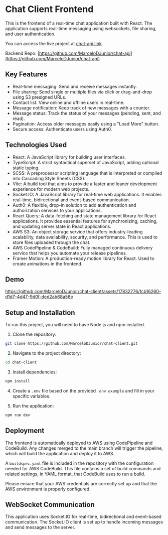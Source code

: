 # Chat Client Frontend

This is the frontend of a real-time chat application built with React. The application supports real-time messaging using websockets, file sharing, and user authentication.

You can access the live project at [chat-api.link](http://chat-api.link).

Backend Repo: [https://github.com/MarceloDJunior/chat-api](https://github.com/MarceloDJunior/chat-api)

## Key Features

- Real-time messaging: Send and receive messages instantly.
- File sharing: Send single or multiple files via click or drag-and-drop using S3 presigned URLs.
- Contact list: View online and offline users in real-time.
- Message notification: Keep track of new messages with a counter.
- Message status: Track the status of your messages (pending, sent, and read).
- Pagination: Access older messages easily using a "Load More" button.
- Secure access: Authenticate users using Auth0.

## Technologies Used

- React: A JavaScript library for building user interfaces.
- TypeScript: A strict syntactical superset of JavaScript, adding optional static typing.
- SCSS: A preprocessor scripting language that is interpreted or compiled into Cascading Style Sheets (CSS).
- Vite: A build tool that aims to provide a faster and leaner development experience for modern web projects.
- Socket.IO: A JavaScript library for real-time web applications. It enables real-time, bidirectional and event-based communication.
- Auth0: A flexible, drop-in solution to add authentication and authorization services to your applications.
- React Query: A data-fetching and state management library for React applications. It provides essential features for synchronizing, caching, and updating server state in React applications.
- AWS S3: An object storage service that offers industry-leading scalability, data availability, security, and performance. This is used to store files uploaded through the chat.
- AWS CodePipeline & CodeBuild: Fully managed continuous delivery service that helps you automate your release pipelines.
- Framer Motion: A production-ready motion library for React. Used to create animations in the frontend.

## Demo

https://github.com/MarceloDJunior/chat-client/assets/17832776/fcb16260-d1d7-4d47-9d0f-ded2ab68a56e

## Setup and Installation

To run this project, you will need to have Node.js and npm installed.

1. Clone the repository:

```bash
git clone https://github.com/MarceloDJunior/chat-client.git
```

2. Navigate to the project directory:

```bash
cd chat-client
```

3. Install dependencies:

```bash
npm install
```

4. Create a `.env` file based on the provided `.env.example` and fill in your specific variables.

5. Run the application:

```bash
npm run dev
```

## Deployment

The frontend is automatically deployed to AWS using CodePipeline and CodeBuild. Any changes merged to the main branch will trigger the pipeline, which will build the application and deploy it to AWS.

A `buildspec.yaml` file is included in the repository with the configuration needed for AWS CodeBuild. This file contains a set of build commands and related settings, in YAML format, that CodeBuild uses to run a build.

Please ensure that your AWS credentials are correctly set up and that the AWS environment is properly configured.

## WebSocket Communication

This application uses Socket.IO for real-time, bidirectional and event-based communication. The Socket.IO client is set up to handle incoming messages and send messages to the server.

